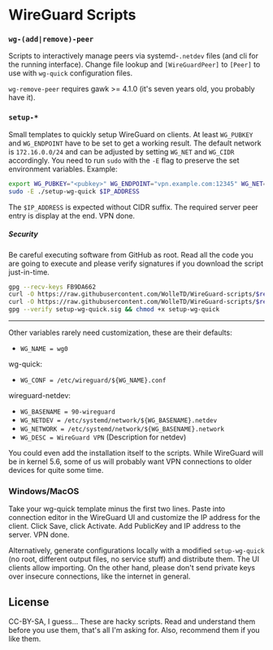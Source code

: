 # WireGuard Scripts

### `wg-(add|remove)-peer`

Scripts to interactively manage peers via systemd-`.netdev` files (and cli for the running
interface). Change file lookup and `[WireGuardPeer]` to `[Peer]` to use with `wg-quick`
configuration files.

`wg-remove-peer` requires gawk >= 4.1.0 (it's seven years old, you probably have it).

### `setup-*`

Small templates to quickly setup WireGuard on clients. At least `WG_PUBKEY` and `WG_ENDPOINT`
have to be set to get a working result. The default network is `172.16.0.0/24` and can be
adjusted by setting `WG_NET` and `WG_CIDR` accordingly. You need to run `sudo` with the `-E`
flag to preserve the set environment variables. Example:

```bash
export WG_PUBKEY="<pubkey>" WG_ENDPOINT="vpn.example.com:12345" WG_NET=172.16.25.0
sudo -E ./setup-wg-quick $IP_ADDRESS
```

The `$IP_ADDRESS` is expected without CIDR suffix. The required server peer entry is display
at the end. VPN done.

##### Security

Be careful executing software from GitHub as root. Read all the code you are going to execute
and please verify signatures if you download the script just-in-time.

```bash
gpg --recv-keys FB9DA662
curl -O https://raw.githubusercontent.com/WolleTD/WireGuard-scripts/$ref/setup-wg-quick
curl -O https://raw.githubusercontent.com/WolleTD/WireGuard-scripts/$ref/setup-wg-quick.sig
gpg --verify setup-wg-quick.sig && chmod +x setup-wg-quick
```

---

Other variables rarely need customization, these are their defaults:

  - `WG_NAME = wg0`

wg-quick:
  - `WG_CONF = /etc/wireguard/${WG_NAME}.conf`

wireguard-netdev:
  - `WG_BASENAME = 90-wireguard`
  - `WG_NETDEV = /etc/systemd/network/${WG_BASENAME}.netdev`
  - `WG_NETWORK = /etc/systemd/network/${WG_BASENAME}.network`
  - `WG_DESC = WireGuard VPN` (Description for netdev)

You could even add the installation itself to the scripts. While WireGuard will be in kernel
5.6, some of us will probably want VPN connections to older devices for quite some time.

### Windows/MacOS

Take your wg-quick template minus the first two lines. Paste into connection editor in the
WireGuard UI and customize the IP address for the client. Click Save, click Activate. Add
PublicKey and IP address to the server. VPN done.

Alternatively, generate configurations locally with a modified `setup-wg-quick` (no root,
different output files, no service stuff) and distribute them. The UI clients allow importing.
On the other hand, please don't send private keys over insecure connections, like the internet
in general.

## License

CC-BY-SA, I guess... These are hacky scripts. Read and understand them before you use them,
that's all I'm asking for. Also, recommend them if you like them.
